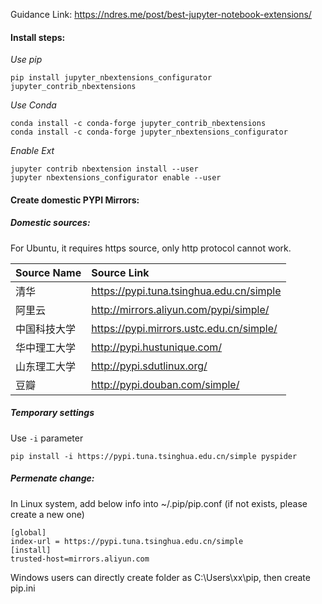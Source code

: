 Guidance Link: https://ndres.me/post/best-jupyter-notebook-extensions/

#### Install steps:

*Use pip*
```shell
pip install jupyter_nbextensions_configurator jupyter_contrib_nbextensions
```

*Use Conda*
```shell
conda install -c conda-forge jupyter_contrib_nbextensions
conda install -c conda-forge jupyter_nbextensions_configurator
```

*Enable Ext*
```shell
jupyter contrib nbextension install --user
jupyter nbextensions_configurator enable --user
```

#### Create domestic PYPI Mirrors:

##### Domestic sources:

For Ubuntu, it requires https source, only http protocol cannot work.

|Source Name|Source Link|
|:---|:---|
|清华|https://pypi.tuna.tsinghua.edu.cn/simple|
|阿里云|http://mirrors.aliyun.com/pypi/simple/|
|中国科技大学|https://pypi.mirrors.ustc.edu.cn/simple/|
|华中理工大学|http://pypi.hustunique.com/|
|山东理工大学|http://pypi.sdutlinux.org/|
|豆瓣|http://pypi.douban.com/simple/|

##### Temporary settings

Use `-i` parameter

`pip install -i https://pypi.tuna.tsinghua.edu.cn/simple pyspider`

##### Permenate change:

In Linux system, add below info into ~/.pip/pip.conf (if not exists, please create a new one)

```shell
[global]
index-url = https://pypi.tuna.tsinghua.edu.cn/simple
[install]
trusted-host=mirrors.aliyun.com
```

Windows users can directly create folder as C:\Users\xx\pip, then create pip.ini

